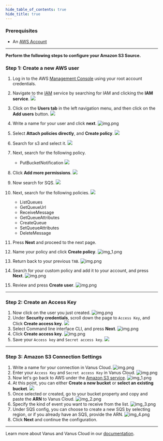 ```yaml
--- 
hide_table_of_contents: true
hide_title: true
---
```


### Prerequisites

- An [AWS Account](https://aws.amazon.com)

---

**Perform the following steps to configure your Amazon S3 Source.**

### Step 1: Create a new AWS user

1. Log in to the AWS [Management Console](https://aws.amazon.com) using your root account credentials.
2.   Navigate to the [IAM](https://console.aws.amazon.com/iam/) service by searching for IAM and clicking the **IAM service**.
![](images/1.png)
3. Click on the **Users tab** in the left navigation menu, and then click on the **Add users** button.
   ![](images/2.png)
4. Write a name for your user and click **next**.
   ![img.png](images/3.png)
5. Select **Attach policies directly**, and **Create policy**.
   ![](images/4.png)
6. Search for s3 and select it.
![](images/5.png)   
7. Next, search for the following policy. 
   - PutBucketNotification
   ![](images/6.png)
8. Click **Add more permissions**.
![](images/7.png)
9. Now search for SQS.
![](images/8.png)
10. Next, search for the following policies.
![](images/9.png)
    - ListQueues
    - GetQueueUrl
    - ReceiveMessage
    - GetQueueAttributes
    - CreateQueue
    - SetQueueAttributes
    - DeleteMessage
11. Press **Next** and proceed to the next page.

12. Name your policy and click **Create policy**. 
   ![img_1.png](images/10.png)
13. Return back to your previous `TAB`.
    ![img.png](images/11.png)
14. Search for your custom policy and add it to your account, and press **Next**.
    ![img.png](images/12.png)
15. Review and press **Create user**.
    ![img.png](images/13.png)

---

### Step 2: Create an Access Key

1. Now click on the user you just created.
   ![img.png](images/14.png)
2. Under **Security credentials**, scroll down the page to `Access Key`, and Click **Create access key**.
   ![](images/15.png)
3. Select Command line interface CLI, and press **Next**.
   ![img.png](images/16.png)
4. Click **Create access key**.
   ![img.png](images/17.png)
5. Save your `Access key` and `Secret access key`.
   ![](images/18.png)

---

### Step 3: Amazon S3 Connection Settings

1. Write a name for your connection in Vanus Cloud.
   ![img.png](images/19.png)
2. Enter your `Access Key` and `Secret access Key` in Vanus Cloud.
   ![img.png](images/20.png)
3. Now let's go back to AWS under the [Amazon S3 service](https://s3.console.aws.amazon.com/s3/buckets).
   ![img_1.png](images/21.png)
4. At this point, you can either **Create a new bucket** or **select an existing bucket**.
![](images/22.png)
5. Once selected or created, go to your bucket property and copy and paste the **ARN** to Vanus Cloud.
   ![img_2.png](images/23.png)
6. Specify the kind of event you want to receive from the list.
   ![img_3.png](images/24.png)
7. Under SQS config, you can choose to create a new SQS by selecting region, or if you already have an SQS, provide the ARN.
   ![img_4.png](images/25.png)
8. Click **Next** and continue the configuration.

---

Learn more about Vanus and Vanus Cloud in our [documentation](https://docs.vanus.ai).
